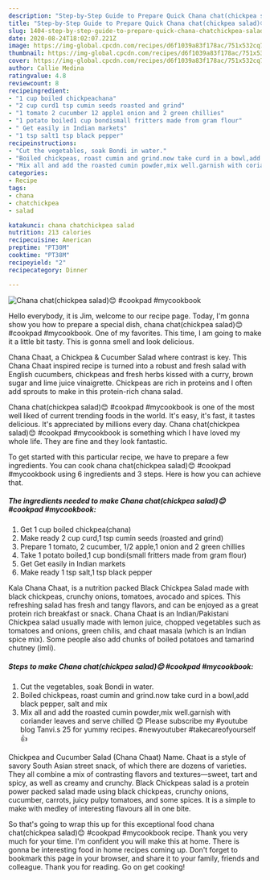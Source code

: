 ```yaml
---
description: "Step-by-Step Guide to Prepare Quick Chana chat(chickpea salad)😊 #cookpad #mycookbook"
title: "Step-by-Step Guide to Prepare Quick Chana chat(chickpea salad)😊 #cookpad #mycookbook"
slug: 1404-step-by-step-guide-to-prepare-quick-chana-chatchickpea-salad-cookpad-mycookbook
date: 2020-08-24T18:02:07.221Z
image: https://img-global.cpcdn.com/recipes/d6f1039a83f178ac/751x532cq70/chana-chatchickpea-salad😊-cookpad-mycookbook-recipe-main-photo.jpg
thumbnail: https://img-global.cpcdn.com/recipes/d6f1039a83f178ac/751x532cq70/chana-chatchickpea-salad😊-cookpad-mycookbook-recipe-main-photo.jpg
cover: https://img-global.cpcdn.com/recipes/d6f1039a83f178ac/751x532cq70/chana-chatchickpea-salad😊-cookpad-mycookbook-recipe-main-photo.jpg
author: Callie Medina
ratingvalue: 4.8
reviewcount: 8
recipeingredient:
- "1 cup boiled chickpeachana"
- "2 cup curd1 tsp cumin seeds roasted and grind"
- "1 tomato 2 cucumber 12 apple1 onion and 2 green chillies"
- "1 potato boiled1 cup bondismall fritters made from gram flour"
- " Get easily in Indian markets"
- "1 tsp salt1 tsp black pepper"
recipeinstructions:
- "Cut the vegetables, soak Bondi in water."
- "Boiled chickpeas, roast cumin and grind.now take curd in a bowl,add black pepper, salt and mix"
- "Mix all and add the roasted cumin powder,mix well.garnish with coriander leaves and serve chilled 😊 Please subscribe my #youtube blog Tanvi.s 25 for yummy recipes. #newyoutuber #takecareofyourself 👍"
categories:
- Recipe
tags:
- chana
- chatchickpea
- salad

katakunci: chana chatchickpea salad 
nutrition: 213 calories
recipecuisine: American
preptime: "PT30M"
cooktime: "PT38M"
recipeyield: "2"
recipecategory: Dinner

---
```



![Chana chat(chickpea salad)😊 #cookpad #mycookbook](https://img-global.cpcdn.com/recipes/d6f1039a83f178ac/751x532cq70/chana-chatchickpea-salad😊-cookpad-mycookbook-recipe-main-photo.jpg)

Hello everybody, it is Jim, welcome to our recipe page. Today, I'm gonna show you how to prepare a special dish, chana chat(chickpea salad)😊 #cookpad #mycookbook. One of my favorites. This time, I am going to make it a little bit tasty. This is gonna smell and look delicious.

Chana Chaat, a Chickpea &amp; Cucumber Salad where contrast is key. This Chana Chaat inspired recipe is turned into a robust and fresh salad with English cucumbers, chickpeas and fresh herbs kissed with a curry, brown sugar and lime juice vinaigrette. Chickpeas are rich in proteins and I often add sprouts to make in this protein-rich chana salad.

Chana chat(chickpea salad)😊 #cookpad #mycookbook is one of the most well liked of current trending foods in the world. It's easy, it's fast, it tastes delicious. It's appreciated by millions every day. Chana chat(chickpea salad)😊 #cookpad #mycookbook is something which I have loved my whole life. They are fine and they look fantastic.


To get started with this particular recipe, we have to prepare a few ingredients. You can cook chana chat(chickpea salad)😊 #cookpad #mycookbook using 6 ingredients and 3 steps. Here is how you can achieve that.

<!--inarticleads1-->

##### The ingredients needed to make Chana chat(chickpea salad)😊 #cookpad #mycookbook:

1. Get 1 cup boiled chickpea(chana)
1. Make ready 2 cup curd,1 tsp cumin seeds (roasted and grind)
1. Prepare 1 tomato, 2 cucumber, 1/2 apple,1 onion and 2 green chillies
1. Take 1 potato boiled,1 cup bondi(small fritters made from gram flour)
1. Get  Get easily in Indian markets
1. Make ready 1 tsp salt,1 tsp black pepper


Kala Chana Chaat, is a nutrition packed Black Chickpea Salad made with black chickpeas, crunchy onions, tomatoes, avocado and spices. This refreshing salad has fresh and tangy flavors, and can be enjoyed as a great protein rich breakfast or snack. Chana Chaat is an Indian/Pakistani Chickpea salad usually made with lemon juice, chopped vegetables such as tomatoes and onions, green chilis, and chaat masala (which is an Indian spice mix). Some people also add chunks of boiled potatoes and tamarind chutney (imli). 

<!--inarticleads2-->

##### Steps to make Chana chat(chickpea salad)😊 #cookpad #mycookbook:

1. Cut the vegetables, soak Bondi in water.
1. Boiled chickpeas, roast cumin and grind.now take curd in a bowl,add black pepper, salt and mix
1. Mix all and add the roasted cumin powder,mix well.garnish with coriander leaves and serve chilled 😊 Please subscribe my #youtube blog Tanvi.s 25 for yummy recipes. #newyoutuber #takecareofyourself 👍


Chickpea and Cucumber Salad (Chana Chaat) Name. Chaat is a style of savory South Asian street snack, of which there are dozens of varieties. They all combine a mix of contrasting flavors and textures—sweet, tart and spicy, as well as creamy and crunchy. Black Chickpeas salad is a protein power packed salad made using black chickpeas, crunchy onions, cucumber, carrots, juicy pulpy tomatoes, and some spices. It is a simple to make with medley of interesting flavours all in one bite. 

So that's going to wrap this up for this exceptional food chana chat(chickpea salad)😊 #cookpad #mycookbook recipe. Thank you very much for your time. I'm confident you will make this at home. There is gonna be interesting food in home recipes coming up. Don't forget to bookmark this page in your browser, and share it to your family, friends and colleague. Thank you for reading. Go on get cooking!
